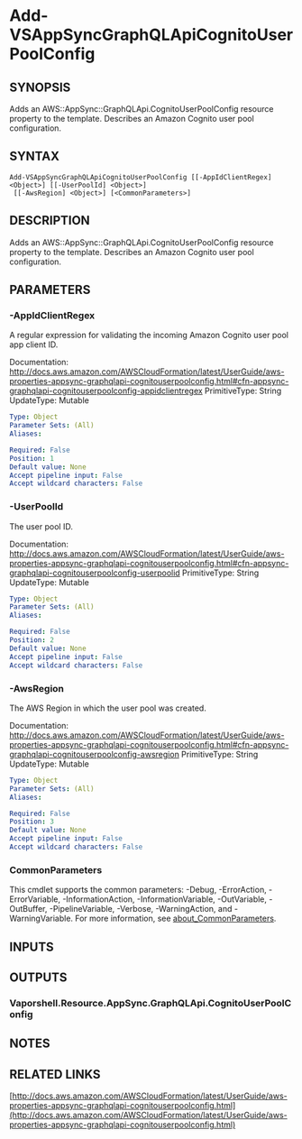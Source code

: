 # Add-VSAppSyncGraphQLApiCognitoUserPoolConfig

## SYNOPSIS
Adds an AWS::AppSync::GraphQLApi.CognitoUserPoolConfig resource property to the template.
Describes an Amazon Cognito user pool configuration.

## SYNTAX

```
Add-VSAppSyncGraphQLApiCognitoUserPoolConfig [[-AppIdClientRegex] <Object>] [[-UserPoolId] <Object>]
 [[-AwsRegion] <Object>] [<CommonParameters>]
```

## DESCRIPTION
Adds an AWS::AppSync::GraphQLApi.CognitoUserPoolConfig resource property to the template.
Describes an Amazon Cognito user pool configuration.

## PARAMETERS

### -AppIdClientRegex
A regular expression for validating the incoming Amazon Cognito user pool app client ID.

Documentation: http://docs.aws.amazon.com/AWSCloudFormation/latest/UserGuide/aws-properties-appsync-graphqlapi-cognitouserpoolconfig.html#cfn-appsync-graphqlapi-cognitouserpoolconfig-appidclientregex
PrimitiveType: String
UpdateType: Mutable

```yaml
Type: Object
Parameter Sets: (All)
Aliases:

Required: False
Position: 1
Default value: None
Accept pipeline input: False
Accept wildcard characters: False
```

### -UserPoolId
The user pool ID.

Documentation: http://docs.aws.amazon.com/AWSCloudFormation/latest/UserGuide/aws-properties-appsync-graphqlapi-cognitouserpoolconfig.html#cfn-appsync-graphqlapi-cognitouserpoolconfig-userpoolid
PrimitiveType: String
UpdateType: Mutable

```yaml
Type: Object
Parameter Sets: (All)
Aliases:

Required: False
Position: 2
Default value: None
Accept pipeline input: False
Accept wildcard characters: False
```

### -AwsRegion
The AWS Region in which the user pool was created.

Documentation: http://docs.aws.amazon.com/AWSCloudFormation/latest/UserGuide/aws-properties-appsync-graphqlapi-cognitouserpoolconfig.html#cfn-appsync-graphqlapi-cognitouserpoolconfig-awsregion
PrimitiveType: String
UpdateType: Mutable

```yaml
Type: Object
Parameter Sets: (All)
Aliases:

Required: False
Position: 3
Default value: None
Accept pipeline input: False
Accept wildcard characters: False
```

### CommonParameters
This cmdlet supports the common parameters: -Debug, -ErrorAction, -ErrorVariable, -InformationAction, -InformationVariable, -OutVariable, -OutBuffer, -PipelineVariable, -Verbose, -WarningAction, and -WarningVariable. For more information, see [about_CommonParameters](http://go.microsoft.com/fwlink/?LinkID=113216).

## INPUTS

## OUTPUTS

### Vaporshell.Resource.AppSync.GraphQLApi.CognitoUserPoolConfig
## NOTES

## RELATED LINKS

[http://docs.aws.amazon.com/AWSCloudFormation/latest/UserGuide/aws-properties-appsync-graphqlapi-cognitouserpoolconfig.html](http://docs.aws.amazon.com/AWSCloudFormation/latest/UserGuide/aws-properties-appsync-graphqlapi-cognitouserpoolconfig.html)

